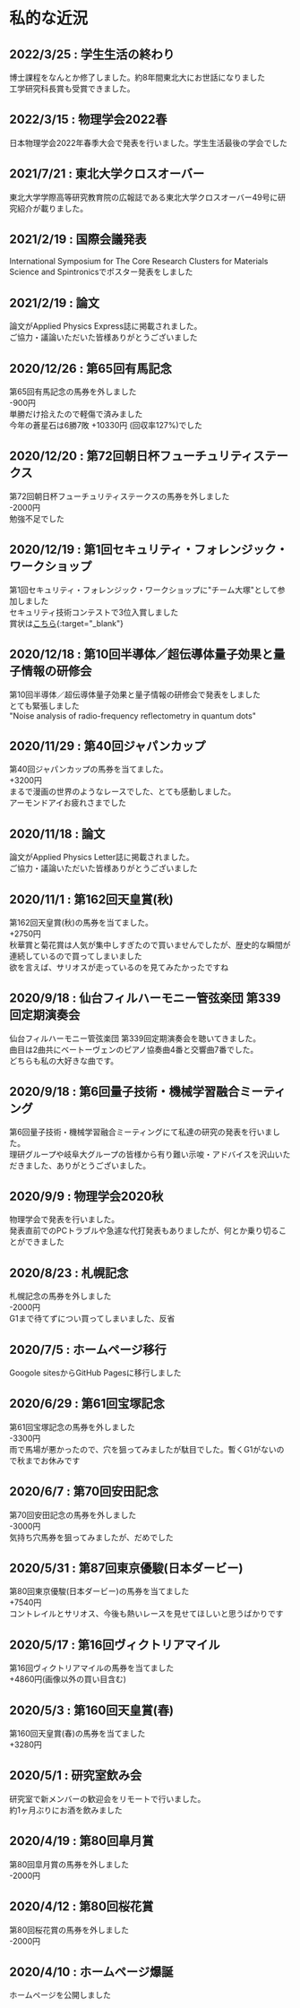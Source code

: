 # 私的な近況

## 2022/3/25 : 学生生活の終わり
博士課程をなんとか修了しました。約8年間東北大にお世話になりました<br>
工学研究科長賞も受賞できました。


## 2022/3/15 : 物理学会2022春
日本物理学会2022年春季大会で発表を行いました。学生生活最後の学会でした<br>

## 2021/7/21 : 東北大学クロスオーバー
東北大学学際高等研究教育院の広報誌である東北大学クロスオーバー49号に研究紹介が載りました。<br>

## 2021/2/19 : 国際会議発表
International Symposium for The Core Research Clusters for Materials Science and Spintronicsでポスター発表をしました<br>

## 2021/2/19 : 論文
論文がApplied Physics Express誌に掲載されました。<br>
ご協力・議論いただいた皆様ありがとうございました<br>

## 2020/12/26 : 第65回有馬記念
第65回有馬記念の馬券を外しました<br>
-900円<br>
単勝だけ拾えたので軽傷で済みました<br>
今年の蒼星石は6勝7敗 +10330円 (回収率127%)でした<br>

## 2020/12/20 : 第72回朝日杯フューチュリティステークス
第72回朝日杯フューチュリティステークスの馬券を外しました<br>
-2000円<br>
勉強不足でした<br>

## 2020/12/19 : 第1回セキュリティ・フォレンジック・ワークショップ
第1回セキュリティ・フォレンジック・ワークショップに"チーム大塚"として参加しました<br>
セキュリティ技術コンテストで3位入賞しました<br>
賞状は[こちら](./seccon.JPG){:target="_blank"}<br>

## 2020/12/18 : 第10回半導体／超伝導体量子効果と量子情報の研修会
第10回半導体／超伝導体量子効果と量子情報の研修会で発表をしました<br>
とても緊張しました<br>
"Noise analysis of radio-frequency reflectometry in quantum dots"<br>

## 2020/11/29 : 第40回ジャパンカップ
第40回ジャパンカップの馬券を当てました。<br>
+3200円<br>
まるで漫画の世界のようなレースでした、とても感動しました。<br>
アーモンドアイお疲れさまでした<br>

## 2020/11/18 : 論文
論文がApplied Physics Letter誌に掲載されました。<br>
ご協力・議論いただいた皆様ありがとうございました<br>


## 2020/11/1 : 第162回天皇賞(秋)
第162回天皇賞(秋)の馬券を当てました。<br>
+2750円<br>
秋華賞と菊花賞は人気が集中しすぎたので買いませんでしたが、歴史的な瞬間が連続しているので買ってしまいました<br>
欲を言えば、サリオスが走っているのを見てみたかったですね

## 2020/9/18 : 仙台フィルハーモニー管弦楽団 第339回定期演奏会
仙台フィルハーモニー管弦楽団 第339回定期演奏会を聴いてきました。<br>
曲目は2曲共にベートーヴェンのピアノ協奏曲4番と交響曲7番でした。<br>
どちらも私の大好きな曲です。<br>

## 2020/9/18 : 第6回量子技術・機械学習融合ミーティング
第6回量子技術・機械学習融合ミーティングにて私達の研究の発表を行いました。<br>
理研グループや岐阜大グループの皆様から有り難い示唆・アドバイスを沢山いただきました、ありがとうございました。<br>

## 2020/9/9 : 物理学会2020秋
物理学会で発表を行いました。<br>
発表直前でのPCトラブルや急遽な代打発表もありましたが、何とか乗り切ることができました<br>

## 2020/8/23 : 札幌記念
札幌記念の馬券を外しました<br>
-2000円<br>
G1まで待てずについ買ってしまいました、反省

## 2020/7/5 : ホームページ移行
Googole sitesからGitHub Pagesに移行しました<br>

## 2020/6/29 : 第61回宝塚記念
第61回宝塚記念の馬券を外しました<br>
-3300円<br>
雨で馬場が悪かったので、穴を狙ってみましたが駄目でした。暫くG1がないので秋までお休みです

## 2020/6/7 : 第70回安田記念
第70回安田記念の馬券を外しました<br>
-3000円<br>
気持ち穴馬券を狙ってみましたが、だめでした


## 2020/5/31 : 第87回東京優駿(日本ダービー)

第80回東京優駿(日本ダービー)の馬券を当てました<br>
+7540円<br>
コントレイルとサリオス、今後も熱いレースを見せてほしいと思うばかりです


## 2020/5/17 : 第16回ヴィクトリアマイル
第16回ヴィクトリアマイルの馬券を当てました<br>
+4860円(画像以外の買い目含む)<br>


## 2020/5/3 : 第160回天皇賞(春)
第160回天皇賞(春)の馬券を当てました<br>
+3280円


## 2020/5/1 : 研究室飲み会
研究室で新メンバーの歓迎会をリモートで行いました。<br>
約1ヶ月ぶりにお酒を飲みました


## 2020/4/19 : 第80回皐月賞
第80回皐月賞の馬券を外しました<br>
-2000円


## 2020/4/12 : 第80回桜花賞
第80回桜花賞の馬券を外しました<br>
-2000円


## 2020/4/10 : ホームページ爆誕
ホームページを公開しました